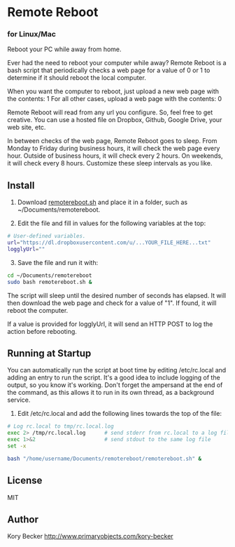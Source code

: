 Remote Reboot
=============
### for Linux/Mac

Reboot your PC while away from home.

Ever had the need to reboot your computer while away? Remote Reboot is a bash script that periodically checks a web page for a value of 0 or 1 to determine if it should reboot the local computer.

When you want the computer to reboot, just upload a new web page with the contents: 1
For all other cases, upload a web page with the contents: 0

Remote Reboot will read from any url you configure. So, feel free to get creative. You can use a hosted file on Dropbox, Github, Google Drive, your web site, etc.

In between checks of the web page, Remote Reboot goes to sleep. From Monday to Friday during business hours, it will check the web page every hour. Outside of business hours, it will check every 2 hours. On weekends, it will check every 8 hours. Customize these sleep intervals as you like.

Install
---

1. Download [remotereboot.sh](https://raw.githubusercontent.com/primaryobjects/remotereboot/master/remotereboot.sh) and place it in a folder, such as ~/Documents/remotereboot.

2. Edit the file and fill in values for the following variables at the top:

 ```sh
 # User-defined variables.
 url="https://dl.dropboxusercontent.com/u/...YOUR_FILE_HERE...txt"
 logglyUrl=""
 ```

3. Save the file and run it with:
 ```sh
 cd ~/Documents/remotereboot
 sudo bash remotereboot.sh &
 ```

The script will sleep until the desired number of seconds has elapsed. It will then download the web page and check for a value of "1". If found, it will reboot the computer.

If a value is provided for logglyUrl, it will send an HTTP POST to log the action before rebooting.

Running at Startup
---

You can automatically run the script at boot time by editing /etc/rc.local and adding an entry to run the script. It's a good idea to include logging of the output, so you know it's working. Don't forget the ampersand at the end of the command, as this allows it to run in its own thread, as a background service.

1. Edit /etc/rc.local and add the following lines towards the top of the file:
 ```sh
 # Log rc.local to tmp/rc.local.log
 exec 2> /tmp/rc.local.log      # send stderr from rc.local to a log file
 exec 1>&2                      # send stdout to the same log file
 set -x
 
 bash "/home/username/Documents/remotereboot/remotereboot.sh" &
 ```

License
----

MIT

Author
----
Kory Becker
http://www.primaryobjects.com/kory-becker
